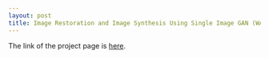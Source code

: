 ```yaml
---
layout: post
title: Image Restoration and Image Synthesis Using Single Image GAN (WACV'20)
---
```


The link of the project page is [here](https://indradeepmastan.github.io/DCIL/).
